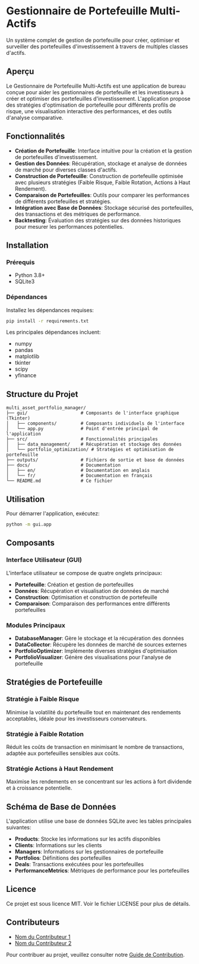 # Gestionnaire de Portefeuille Multi-Actifs

Un système complet de gestion de portefeuille pour créer, optimiser et surveiller des portefeuilles d'investissement à travers de multiples classes d'actifs.

## Aperçu

Le Gestionnaire de Portefeuille Multi-Actifs est une application de bureau conçue pour aider les gestionnaires de portefeuille et les investisseurs à créer et optimiser des portefeuilles d'investissement. L'application propose des stratégies d'optimisation de portefeuille pour différents profils de risque, une visualisation interactive des performances, et des outils d'analyse comparative.

## Fonctionnalités

- **Création de Portefeuille**: Interface intuitive pour la création et la gestion de portefeuilles d'investissement.
- **Gestion des Données**: Récupération, stockage et analyse de données de marché pour diverses classes d'actifs.
- **Construction de Portefeuille**: Construction de portefeuille optimisée avec plusieurs stratégies (Faible Risque, Faible Rotation, Actions à Haut Rendement).
- **Comparaison de Portefeuilles**: Outils pour comparer les performances de différents portefeuilles et stratégies.
- **Intégration avec Base de Données**: Stockage sécurisé des portefeuilles, des transactions et des métriques de performance.
- **Backtesting**: Évaluation des stratégies sur des données historiques pour mesurer les performances potentielles.

## Installation

### Prérequis

- Python 3.8+
- SQLite3

### Dépendances

Installez les dépendances requises:

```bash
pip install -r requirements.txt
```

Les principales dépendances incluent:
- numpy
- pandas
- matplotlib
- tkinter
- scipy
- yfinance

## Structure du Projet

```
multi_asset_portfolio_manager/
├── gui/                    # Composants de l'interface graphique (Tkinter)
│   ├── components/         # Composants individuels de l'interface
│   └── app.py              # Point d'entrée principal de l'application
├── src/                    # Fonctionnalités principales
│   ├── data_management/    # Récupération et stockage des données
│   └── portfolio_optimization/ # Stratégies et optimisation de portefeuille
├── outputs/                # Fichiers de sortie et base de données
├── docs/                   # Documentation
│   ├── en/                 # Documentation en anglais
│   └── fr/                 # Documentation en français
└── README.md               # Ce fichier
```

## Utilisation

Pour démarrer l'application, exécutez:

```bash
python -m gui.app
```

## Composants

### Interface Utilisateur (GUI)

L'interface utilisateur se compose de quatre onglets principaux:
- **Portefeuille**: Création et gestion de portefeuilles
- **Données**: Récupération et visualisation de données de marché
- **Construction**: Optimisation et construction de portefeuille
- **Comparaison**: Comparaison des performances entre différents portefeuilles

### Modules Principaux

- **DatabaseManager**: Gère le stockage et la récupération des données
- **DataCollector**: Récupère les données de marché de sources externes
- **PortfolioOptimizer**: Implémente diverses stratégies d'optimisation
- **PortfolioVisualizer**: Génère des visualisations pour l'analyse de portefeuille

## Stratégies de Portefeuille

### Stratégie à Faible Risque
Minimise la volatilité du portefeuille tout en maintenant des rendements acceptables, idéale pour les investisseurs conservateurs.

### Stratégie à Faible Rotation
Réduit les coûts de transaction en minimisant le nombre de transactions, adaptée aux portefeuilles sensibles aux coûts.

### Stratégie Actions à Haut Rendement
Maximise les rendements en se concentrant sur les actions à fort dividende et à croissance potentielle.

## Schéma de Base de Données

L'application utilise une base de données SQLite avec les tables principales suivantes:
- **Products**: Stocke les informations sur les actifs disponibles
- **Clients**: Informations sur les clients
- **Managers**: Informations sur les gestionnaires de portefeuille
- **Portfolios**: Définitions des portefeuilles
- **Deals**: Transactions exécutées pour les portefeuilles
- **PerformanceMetrics**: Métriques de performance pour les portefeuilles

## Licence

Ce projet est sous licence MIT. Voir le fichier LICENSE pour plus de détails.

## Contributeurs

- [Nom du Contributeur 1](https://github.com/utilisateur1)
- [Nom du Contributeur 2](https://github.com/utilisateur2)

Pour contribuer au projet, veuillez consulter notre [Guide de Contribution](contributing.md). 